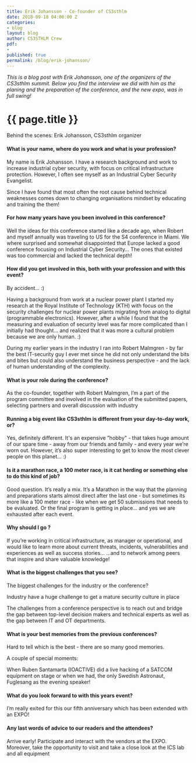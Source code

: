 ```yaml
---
title: Erik Johansson - Co-founder of CS3sthlm
date: 2018-09-18 04:00:00 Z
categories:
- blog
layout: blog
author: CS3STHLM Crew
pdf:
- 
published: true
permalink: /blog/erik-johansson/
---
```


*This is a blog post with Erik Johansson, one of the organizers of the CS3sthlm summit.  Below you find the interview we did with him as the planing and the preparation of the conference, and the new expo, was in full swing!*

<h1 class="blog-title" itemprop="name headline">{{ page.title }}</h1>

Behind the scenes: Erik Johansson, CS3sthlm organizer

#### What is your name, where do you work and what is your profession?

My name is Erik Johansson. I have a research background and work to increase industrial cyber security, with focus on critical infrastructure protection. However, I often see myself as an Industrial Cyber Security Evangelist. 

Since I have found that most often the root cause behind technical weaknesses comes down to changing organisations mindset by educating and training the them!


#### For how many years have you been involved in this conference?

Well the ideas for this conference started like a decade ago, when Robert and myself annually was traveling to US for the S4 conference in Miami. We where surprised and somewhat disappointed that Europe lacked a good conference focusing on Industrial Cyber Security… The ones that existed was too commercial and lacked the technical depth!


#### How did you get involved in this, both with your profession and with this event?

By accident… :) 

Having a background from work at a nuclear power plant I started my research at the Royal Institute of Technology (KTH) with focus on the security challenges for nuclear power plants migrating from analog to digital (programmable electronics). However, after a while I found that the measuring and evaluation of security level was far more complicated than I initially had thought… and realized that it was more a cultural problem because we are only human. :)

During my earlier years in the industry I ran into Robert Malmgren - by far the best IT-security guy I ever met since he did not only understand the bits and bites but could also understand the business perspective - and the lack of human understanding of the complexity.

#### What is your role during the conference?

As the co-founder, together with Robert Malmgren, I’m a part of the program committee and involved in the evaluation of the submitted papers, selecting partners and overall discussion with industry

#### Running a big event like CS3sthlm is different from your day-to-day work, or?

Yes, definitely different.  It's an expensive ”hobby" - that takes huge amount of our spare time - away from our friends and family - and every year we’re  worn out.  However, it’s also super interesting to get to know the most clever people on this planet… :)



#### Is it a marathon race, a 100 meter race, is it cat herding or something else to do this kind of job?

Good question. It’s really a mix. It’s a Marathon in the way that the planning and preparations starts almost direct after the last one - but sometimes its more like a 100 meter race - like when we get 50 submissions that needs to be evaluated. Or the final program is getting in place… and yes we are exhausted after each event.


#### Why should I go ?

If you’re working in critical infrastructure, as manager or operational, and would like to learn more about current threats, incidents, vulnerabilities and experiences as well as success stories…
…and to network among peers that inspire and share valuable knowledge!


#### What is the biggest challenges that you see?

The biggest challenges for the industry or the conference?

Industry have a huge challenge to get a mature security culture in place

The challenges from a conference perspective is to reach out and bridge the gap between top-level decision makers and technical experts as well as the gap between IT and OT departments.


#### What is your best memories from the previous conferences?


Hard to tell which is the best - there are so many good memories. 

A couple of special moments:

When Ruben Santamarta (IOACTIVE) did a live hacking of a SATCOM equipment on stage 
or when we had, the only Swedish Astronaut, Fuglesang as the evening speaker!


#### What do you look forward to with this years event?

I’m really exited for this our fifth anniversary which has been extended with an EXPO!


#### Any last words of advice to our readers and the attendees?

Arrive early! Participate and interact with the vendors at the EXPO. Moreover, take the opportunity to visit and take a close look at the ICS lab and all equipment